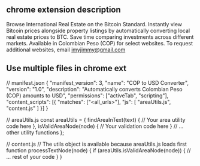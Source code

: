 ## chrome extension description
Browse International Real Estate on the Bitcoin Standard. Instantly view Bitcoin prices alongside property listings by automatically converting local real estate prices to BTC. Save time comparing investments across different markets. Available in Colombian Peso (COP) for select websites. To request additional websites, email imyjimmy@gmail.com

## Use multiple files in chrome ext

// manifest.json
{
  "manifest_version": 3,
  "name": "COP to USD Converter",
  "version": "1.0",
  "description": "Automatically converts Colombian Peso (COP) amounts to USD",
  "permissions": ["activeTab", "scripting"],
  "content_scripts": [{
    "matches": ["<all_urls>"],
    "js": [
      "areaUtils.js",
      "content.js"
    ]
  }]
}

// areaUtils.js
const areaUtils = {
    findAreaInText(text) {
        // Your area utility code here
    },
    isValidAreaNode(node) {
        // Your validation code here
    }
    // ... other utility functions
};

// content.js
// The utils object is available because areaUtils.js loads first
function processTextNode(node) {
    if (areaUtils.isValidAreaNode(node)) {
        // ... rest of your code
    }
}
